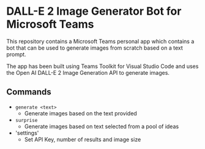 # DALL-E 2 Image Generator Bot for Microsoft Teams

This repository contains a Microsoft Teams personal app which contains a bot that can be used to generate images from scratch based on a text prompt.

The app has been built using Teams Toolkit for Visual Studio Code and uses the Open AI DALL-E 2 Image Generation API to generate images.

## Commands

- `generate <text>`
  - Generate images based on the text provided
- `surprise`
  - Generate images based on text selected from a pool of ideas
- 'settings'
  - Set API Key, number of results and image size
